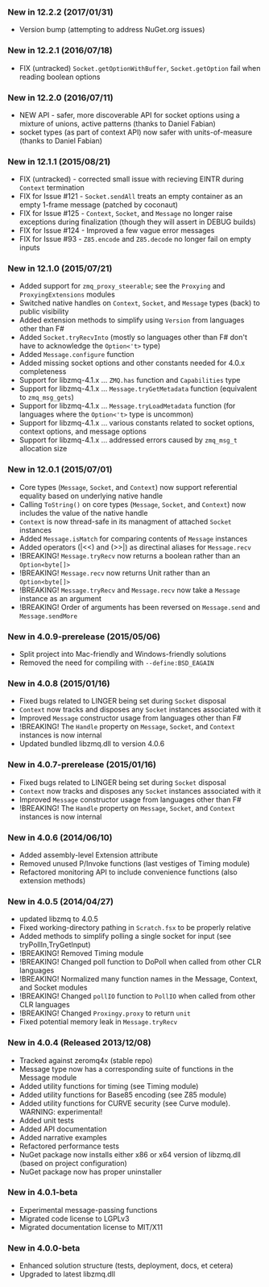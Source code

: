 ### New in 12.2.2 (2017/01/31)
* Version bump (attempting to address NuGet.org issues)

### New in 12.2.1 (2016/07/18)
* FIX (untracked) `Socket.getOptionWithBuffer`, `Socket.getOption` fail when reading boolean options

### New in 12.2.0 (2016/07/11)
* NEW API - safer, more discoverable API for socket options using a mixture of unions, active patterns (thanks to Daniel Fabian)
* socket types (as part of context API) now safer with units-of-measure (thanks to Daniel Fabian)

### New in 12.1.1 (2015/08/21)
* FIX (untracked) - corrected small issue with recieving EINTR during `Context` termination
* FIX for Issue #121 - `Socket.sendAll` treats an empty container as an empty 1-frame message (patched by coconaut)
* FIX for Issue #125 - `Context`, `Socket`, and `Message` no longer raise exceptions during finalization (though they will assert in DEBUG builds)
* FIX for Issue #124 - Improved a few vague error messages
* FIX for Issue #93 - `Z85.encode` and `Z85.decode` no longer fail on empty inputs

### New in 12.1.0 (2015/07/21)
* Added support for `zmq_proxy_steerable`; see the `Proxying` and `ProxyingExtensions` modules
* Switched native handles on `Context`, `Socket`, and `Message` types (back) to public visibility
* Added extension methods to simplify using `Version` from languages other than F#
* Added `Socket.tryRecvInto` (mostly so languages other than F# don't have to acknowledge the `Option<'t>` type)
* Added `Message.configure` function
* Added missing socket options and other constants needed for 4.0.x completeness
* Support for libzmq-4.1.x ... `ZMQ.has` function and `Capabilities` type
* Support for libzmq-4.1.x ... `Message.tryGetMetadata` function (equivalent to `zmq_msg_gets`)
* Support for libzmq-4.1.x ... `Message.tryLoadMetadata` function (for languages where the `Option<'t>` type is uncommon)
* Support for libzmq-4.1.x ... various constants related to socket options, context options, and message options
* Support for libzmq-4.1.x ... addressed errors caused by `zmq_msg_t` allocation size

### New in 12.0.1 (2015/07/01)
* Core types (`Message`, `Socket`, and `Context`) now support referential equality based on underlying native handle
* Calling `ToString()` on core types (`Message`, `Socket`, and `Context`) now includes the value of the native handle
* `Context` is now thread-safe in its managment of attached `Socket` instances
* Added `Message.isMatch` for comparing contents of `Message` instances
* Added operators (|<<) and (>>|) as directinal aliases for `Message.recv`
* !BREAKING! `Message.tryRecv` now returns a boolean rather than an `Option<byte[]>`
* !BREAKING! `Message.recv` now returns Unit rather than an `Option<byte[]>`
* !BREAKING! `Message.tryRecv` and `Message.recv` now take a `Message` instance as an argument  
* !BREAKING! Order of arguments has been reversed on `Message.send` and `Message.sendMore`

### New in 4.0.9-prerelease (2015/05/06)
* Split project into Mac-friendly and Windows-friendly solutions
* Removed the need for compiling with `--define:BSD_EAGAIN` 

### New in 4.0.8 (2015/01/16)
* Fixed bugs related to LINGER being set during `Socket` disposal
* `Context` now tracks and disposes any `Socket` instances associated with it
* Improved `Message` constructor usage from languages other than F#
* !BREAKING! The `Handle` property on `Message`, `Socket`, and `Context` instances is now internal
* Updated bundled libzmq.dll to version 4.0.6

### New in 4.0.7-prerelease (2015/01/16)
* Fixed bugs related to LINGER being set during `Socket` disposal
* `Context` now tracks and disposes any `Socket` instances associated with it
* Improved `Message` constructor usage from languages other than F#
* !BREAKING! The `Handle` property on `Message`, `Socket`, and `Context` instances is now internal

### New in 4.0.6 (2014/06/10)
* Added assembly-level Extension attribute
* Removed unused P/Invoke functions (last vestiges of Timing module)
* Refactored monitoring API to include convenience functions (also extension methods)

### New in 4.0.5 (2014/04/27)
* updated libzmq to 4.0.5
* Fixed working-directory pathing in `Scratch.fsx` to be properly relative
* Added methods to simplify polling a single socket for input (see tryPollIn,TryGetInput)
* !BREAKING! Removed Timing module
* !BREAKING! Changed poll function to DoPoll when called from other CLR languages
* !BREAKING! Normalized many function names in the Message, Context, and Socket modules
* !BREAKING! Changed `pollIO` function to `PollIO` when called from other CLR languages
* !BREAKING! Changed `Proxingy.proxy` to return `unit` 
* Fixed potential memory leak in `Message.tryRecv`

### New in 4.0.4 (Released 2013/12/08)
* Tracked against zeromq4x (stable repo)
* Message type now has a corresponding suite of functions in the Message module
* Added utility functions for timing (see Timing module)
* Added utility functions for Base85 encoding (see Z85 module)
* Added utility functions for CURVE security (see Curve module). WARNING: experimental!
* Added unit tests
* Added API documentation
* Added narrative examples
* Refactored performance tests
* NuGet package now installs either x86 or x64 version of libzmq.dll (based on project configuration)
* NuGet package now has proper uninstaller

### New in 4.0.1-beta
* Experimental message-passing functions
* Migrated code license to LGPLv3
* Migrated documentation license to MIT/X11

### New in 4.0.0-beta
* Enhanced solution structure (tests, deployment, docs, et cetera)
* Upgraded to latest libzmq.dll
